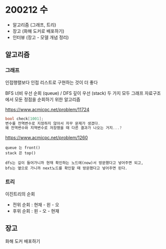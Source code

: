 # 200212 수

- 알고리즘 (그래프, 트리)
- 장고 (화해 도커로 배포하기)
- 인터뷰 (장고 - 모델 개념 정리)



## 알고리즘

### 그래프

인접행렬보다 인접 리스트로 구현하는 것이 더 좋다

BFS 너비 우선 순회 (queue) / DFS 깊이 우선 (stack)  두 가지 모두 그래프 자료구조에서 모둔 정점을 순회하기 위한 알고리즘



https://www.acmicpc.net/problem/11724

```c++
bool check[1001];
변수를 전역변수로 지정하지 않아서 자꾸 문제가 생겼다.
왜 전역변수와 지역변수로 저장했을 때 다른 결과가 나오는 거지...?
```



https://www.acmicpc.net/problem/1260

```
queue 는 front()
stack 은 top()

dfs는 깊이 들어가니까 현재 확인하는 노드에(now)서 방문했다고 넣어주면 되고,
bfs는 옆으로 가니까 next노드를 확인할 때 방문했다고 넣어주면 된다.
```



### 트리

이진트리의 순회

- 전위 순회 : 현재 - 왼 - 오
- 후위 순회 : 왼 - 오 - 현재





## 장고

화해 도커 배포하기

